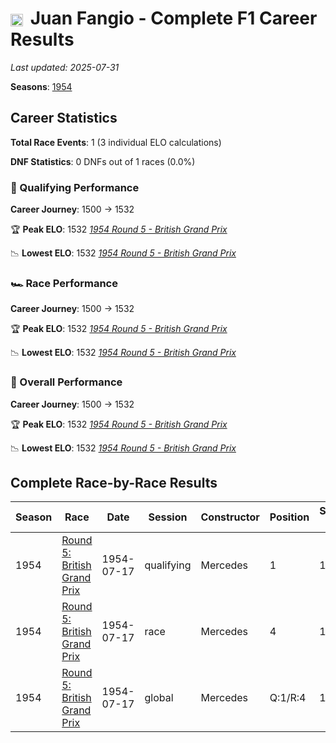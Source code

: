 # <img src="https://upload.wikimedia.org/wikipedia/commons/1/1a/Flag_of_Argentina.svg" alt="Argentina" width="20" height="auto" style="vertical-align: middle; margin-right: 5px;" onerror="this.outerHTML='🇦🇷'; this.style.marginRight='5px';"/> Juan Fangio - Complete F1 Career Results

*Last updated: 2025-07-31*

**Seasons**: [1954](../seasons/1954-season-report)

## Career Statistics

**Total Race Events**: 1 (3 individual ELO calculations)

**DNF Statistics**: 0 DNFs out of 1 races (0.0%)

### 🏁 Qualifying Performance
**Career Journey**: 1500 → 1532

🏆 **Peak ELO**: 1532
   *[1954 Round 5 - British Grand Prix](../seasons/1954-season-report#round-5-british-grand-prix)*

📉 **Lowest ELO**: 1532
   *[1954 Round 5 - British Grand Prix](../seasons/1954-season-report#round-5-british-grand-prix)*

### 🏎️ Race Performance
**Career Journey**: 1500 → 1532

🏆 **Peak ELO**: 1532
   *[1954 Round 5 - British Grand Prix](../seasons/1954-season-report#round-5-british-grand-prix)*

📉 **Lowest ELO**: 1532
   *[1954 Round 5 - British Grand Prix](../seasons/1954-season-report#round-5-british-grand-prix)*

### 🌟 Overall Performance
**Career Journey**: 1500 → 1532

🏆 **Peak ELO**: 1532
   *[1954 Round 5 - British Grand Prix](../seasons/1954-season-report#round-5-british-grand-prix)*

📉 **Lowest ELO**: 1532
   *[1954 Round 5 - British Grand Prix](../seasons/1954-season-report#round-5-british-grand-prix)*


## Complete Race-by-Race Results

| Season | Race | Date | Session | Constructor | Position | Starting ELO | ELO Change | Final ELO | Teammate |
|--------|------|------|---------|-------------|----------|--------------|------------|-----------|----------|
| 1954 | [Round 5: British Grand Prix](../seasons/1954-season-report#round-5-british-grand-prix) | 1954-07-17 | qualifying | Mercedes | 1 | 1500 | +32 | 1532 | [<img src="https://upload.wikimedia.org/wikipedia/commons/b/ba/Flag_of_Germany.svg" alt="Germany" width="20" height="auto" style="vertical-align: middle; margin-right: 5px;" onerror="this.outerHTML='🇩🇪'; this.style.marginRight='5px';"/> Karl Kling](karl-kling) |
| 1954 | [Round 5: British Grand Prix](../seasons/1954-season-report#round-5-british-grand-prix) | 1954-07-17 | race | Mercedes | 4 | 1500 | +32 | 1532 | [<img src="https://upload.wikimedia.org/wikipedia/commons/b/ba/Flag_of_Germany.svg" alt="Germany" width="20" height="auto" style="vertical-align: middle; margin-right: 5px;" onerror="this.outerHTML='🇩🇪'; this.style.marginRight='5px';"/> Karl Kling](karl-kling) |
| 1954 | [Round 5: British Grand Prix](../seasons/1954-season-report#round-5-british-grand-prix) | 1954-07-17 | global | Mercedes | Q:1/R:4 | 1500 | +32 | 1532 | [<img src="https://upload.wikimedia.org/wikipedia/commons/b/ba/Flag_of_Germany.svg" alt="Germany" width="20" height="auto" style="vertical-align: middle; margin-right: 5px;" onerror="this.outerHTML='🇩🇪'; this.style.marginRight='5px';"/> Karl Kling](karl-kling) |
